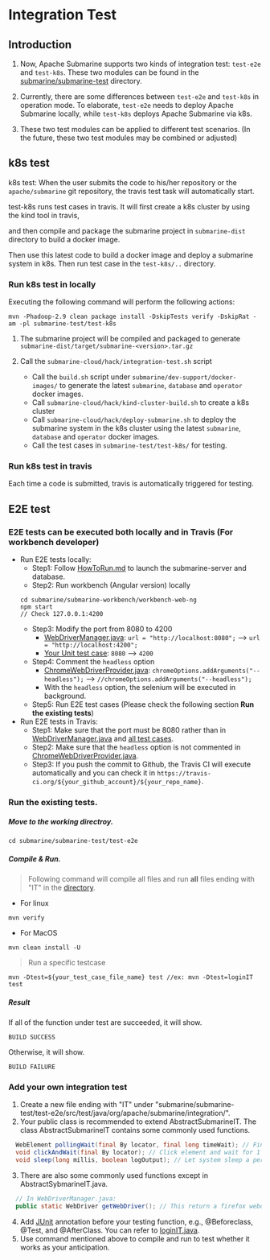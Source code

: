 <!---
  Licensed under the Apache License, Version 2.0 (the "License");
  you may not use this file except in compliance with the License.
  You may obtain a copy of the License at

   http://www.apache.org/licenses/LICENSE-2.0

  Unless required by applicable law or agreed to in writing, software
  distributed under the License is distributed on an "AS IS" BASIS,
  WITHOUT WARRANTIES OR CONDITIONS OF ANY KIND, either express or implied.
  See the License for the specific language governing permissions and
  limitations under the License. See accompanying LICENSE file.
-->

# Integration Test
## Introduction
1.  Now, Apache Submarine supports two kinds of integration test: `test-e2e` and `test-k8s`. These two modules can be found in the [submarine/submarine-test](https://github.com/apache/submarine/tree/master/submarine-test) directory.

2.  Currently, there are some differences between `test-e2e` and `test-k8s` in operation mode. To elaborate, `test-e2e` needs to deploy Apache Submarine locally, while `test-k8s` deploys Apache Submarine via k8s.

3.  These two test modules can be applied to different test scenarios. (In the future, these two test modules may be combined or adjusted)

## k8s test

k8s test: When the user submits the code to his/her repository or the `apache/submarine` git repository, the travis test task will automatically start.

test-k8s runs test cases in travis. It will first create a k8s cluster by using the kind tool in travis,

and then compile and package the submarine project in `submarine-dist` directory to build a docker image.

Then use this latest code to build a docker image and deploy a submarine system in k8s. Then run test case in the `test-k8s/..` directory.

### Run k8s test in locally

Executing the following command will perform the following actions:

```
mvn -Phadoop-2.9 clean package install -DskipTests verify -DskipRat -am -pl submarine-test/test-k8s
```

1. The submarine project will be compiled and packaged to generate `submarine-dist/target/submarine-<version>.tar.gz`
2. Call the `submarine-cloud/hack/integration-test.sh` script

    + Call the `build.sh` script under `submarine/dev-support/docker-images/` to generate the latest `submarine`, `database` and `operator` docker images.
    + Call `submarine-cloud/hack/kind-cluster-build.sh` to create a k8s cluster
    + Call `submarine-cloud/hack/deploy-submarine.sh` to deploy the submarine system in the k8s cluster using the latest `submarine`, `database` and `operator` docker images.
    + Call the test cases in `submarine-test/test-k8s/` for testing.

### Run k8s test in travis

Each time a code is submitted, travis is automatically triggered for testing.

## E2E test

### E2E tests can be executed both locally and in Travis (For workbench developer)
* Run E2E tests locally:
  * Step1: Follow [HowToRun.md](https://github.com/apache/submarine/blob/master/docs/workbench/HowToRun.md) to launch the submarine-server and database.
  * Step2: Run workbench (Angular version) locally
  ```
  cd submarine/submarine-workbench/workbench-web-ng
  npm start
  // Check 127.0.0.1:4200
  ```
  * Step3: Modify the port from 8080 to 4200
    * [WebDriverManager.java](https://github.com/apache/submarine/blob/master/submarine-test/test-e2e/src/test/java/org/apache/submarine/WebDriverManager.java): `url = "http://localhost:8080";` --> `url = "http://localhost:4200";`
    * [Your Unit test case](https://github.com/apache/submarine/tree/master/submarine-test/test-e2e/src/test/java/org/apache/submarine/integration): `8080` --> `4200`
  * Step4: Comment the `headless` option
    * [ChromeWebDriverProvider.java](https://github.com/apache/submarine/blob/master/submarine-test/test-e2e/src/test/java/org/apache/submarine/ChromeWebDriverProvider.java): `chromeOptions.addArguments("--headless");` --> `//chromeOptions.addArguments("--headless");`
    * With the `headless` option, the selenium will be executed in background.
  * Step5: Run E2E test cases (Please check the following section **Run the existing tests**)
* Run E2E tests in Travis:
  *  Step1: Make sure that the port must be 8080 rather than in [WebDriverManager.java](https://github.com/apache/submarine/blob/master/submarine-test/test-e2e/src/test/java/org/apache/submarine/WebDriverManager.java) and [all test cases](https://github.com/apache/submarine/tree/master/submarine-test/test-e2e/src/test/java/org/apache/submarine/integration).
  *  Step2: Make sure that the `headless` option is not commented in [ChromeWebDriverProvider.java](https://github.com/apache/submarine/blob/master/submarine-test/test-e2e/src/test/java/org/apache/submarine/ChromeWebDriverProvider.java).
  *  Step3: If you push the commit to Github, the Travis CI will execute automatically and you can check it in `https://travis-ci.org/${your_github_account}/${your_repo_name}`.
### Run the existing tests.
##### Move to the working directroy.
```
cd submarine/submarine-test/test-e2e
```
##### Compile & Run.

> Following command will compile all files and run **all** files ending with "IT" in the [directory](https://github.com/apache/submarine/tree/master/submarine-test/test-e2e/src/test/java/org/apache/submarine/integration).
*   For linux
 ```
 mvn verify
 ```
*   For MacOS
```
mvn clean install -U
```
> Run a specific testcase
```
mvn -Dtest=${your_test_case_file_name} test //ex: mvn -Dtest=loginIT test 
```

##### Result
If all of the function under test are succeeded, it will show.
```
BUILD SUCCESS
```
Otherwise, it will show.
```
BUILD FAILURE
```

### Add your own integration test
1. Create a new file ending with "IT" under "submarine/submarine-test/test-e2e/src/test/java/org/apache/submarine/integration/".
2. Your public class is recommended to extend AbstractSubmarineIT. The class AbstractSubmarineIT contains some commonly used functions.
```java
  WebElement pollingWait(final By locator, final long timeWait); // Find element on the website.
  void clickAndWait(final By locator); // Click element and wait for 1 second.
  void sleep(long millis, boolean logOutput); // Let system sleep a period of time.
```
3. There are also some commonly used functions except in AbstractSybmarineIT.java.
```java
  // In WebDriverManager.java:
  public static WebDriver getWebDriver(); // This return a firefox webdriver which has been set to your workbench website.
```
4. Add [JUnit](https://junit.org/junit5/docs/current/user-guide/) annotation before your testing function, e.g., @Beforeclass, @Test, and @AfterClass. You can refer to [loginIT.java](https://github.com/apache/submarine/blob/master/submarine-test/test-e2e/src/test/java/org/apache/submarine/integration/loginIT.java).
5. Use command mentioned above to compile and run to test whether it works as your anticipation.


